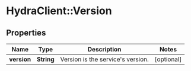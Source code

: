 # HydraClient::Version

## Properties
Name | Type | Description | Notes
------------ | ------------- | ------------- | -------------
**version** | **String** | Version is the service&#39;s version. | [optional] 


